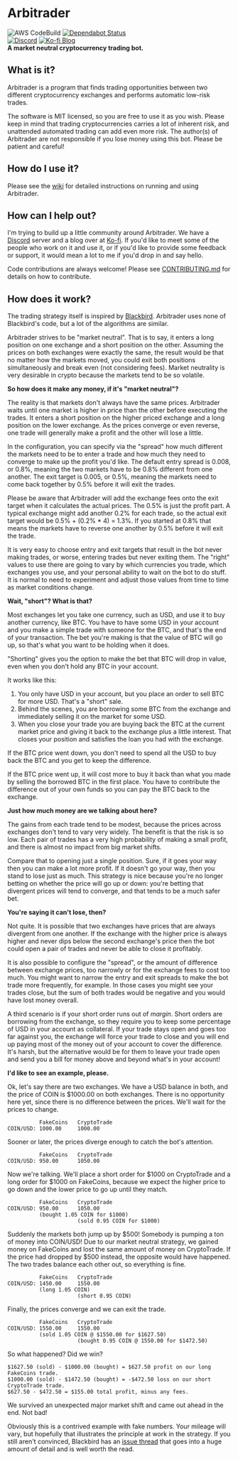# Arbitrader
![AWS CodeBuild](https://codebuild.us-west-2.amazonaws.com/badges?uuid=eyJlbmNyeXB0ZWREYXRhIjoiUnhycTV0MEFLb293K1Y0QlBjOUxESnBaWXM3V3BLMGhEU2Zjcm0yWHpnRGhFdmxYWm45M2dqVU1ZUjRSdldhR0NsUEYyWk0xVWJZUVZBUXhGZmJUZjhrPSIsIml2UGFyYW1ldGVyU3BlYyI6InNER0tuUnhKQ0pUMVhTUVAiLCJtYXRlcmlhbFNldFNlcmlhbCI6MX0%3D&branch=master)
[![Dependabot Status](https://api.dependabot.com/badges/status?host=github&repo=scionaltera/arbitrader)](https://dependabot.com)    
[![Discord](https://img.shields.io/discord/767482695323222036?logo=Discord)](https://discord.gg/ZYmG3Nw)
[![Ko-fi Blog](https://img.shields.io/badge/Blog-Ko--fi-informational?logo=Ko-fi)](https://ko-fi.com/scionaltera)  
**A market neutral cryptocurrency trading bot.**

## What is it?
Arbitrader is a program that finds trading opportunities between two different cryptocurrency exchanges and performs automatic low-risk trades.

The software is MIT licensed, so you are free to use it as you wish. Please keep in mind that trading cryptocurrencies carries a lot of inherent risk, and unattended automated trading can add even more risk. The author(s) of Arbitrader are not responsible if you lose money using this bot. Please be patient and careful!

## How do I use it?
Please see the [wiki](https://github.com/scionaltera/arbitrader/wiki) for detailed instructions on running and using Arbitrader.

## How can I help out?
I'm trying to build up a little community around Arbitrader. We have a [Discord](https://discord.gg/ZYmG3Nw) server and a blog over at [Ko-fi](https://ko-fi.com/scionaltera). If you'd like to meet some of the people who work on it and use it, or if you'd like to provide some feedback or support, it would mean a lot to me if you'd drop in and say hello.

Code contributions are always welcome! Please see [CONTRIBUTING.md](https://github.com/scionaltera/arbitrader/blob/master/CONTRIBUTING.md) for details on how to contribute.

## How does it work?
The trading strategy itself is inspired by [Blackbird](https://github.com/butor/blackbird). Arbitrader uses none of Blackbird's code, but a lot of the algorithms are similar.

Arbitrader strives to be "market neutral". That is to say, it enters a long position on one exchange and a short position on the other. Assuming the prices on both exchanges were exactly the same, the result would be that no matter how the markets moved, you could exit both positions simultaneously and break even (not considering fees). Market neutrality is very desirable in crypto because the markets tend to be so volatile.

**So how does it make any money, if it's "market neutral"?**

The reality is that markets don't always have the same prices. Arbitrader waits until one market is higher in price than the other before executing the trades. It enters a short position on the higher priced exchange and a long position on the lower exchange. As the prices converge or even reverse, one trade will generally make a profit and the other will lose a little.

In the configuration, you can specify via the "spread" how much different the markets need to be to enter a trade and how much they need to converge to make up the profit you'd like. The default entry spread is 0.008, or 0.8%, meaning the two markets have to be 0.8% different from one another. The exit target is 0.005, or 0.5%, meaning the markets need to come back together by 0.5% before it will exit the trades.

Please be aware that Arbitrader will add the exchange fees onto the exit target when it calculates the actual prices. The 0.5% is just the profit part. A typical exchange might add another 0.2% for each trade, so the actual exit target would be 0.5% + (0.2% * 4) = 1.3%. If you started at 0.8% that means the markets have to reverse one another by 0.5% before it will exit the trade.

It is very easy to choose entry and exit targets that result in the bot never making trades, or worse, entering trades but never exiting them. The "right" values to use there are going to vary by which currencies you trade, which exchanges you use, and your personal ability to wait on the bot to do stuff. It is normal to need to experiment and adjust those values from time to time as market conditions change.

**Wait, "short"? What is that?**

Most exchanges let you take one currency, such as USD, and use it to buy another currency, like BTC. You have to have some USD in your account and you make a simple trade with someone for the BTC, and that's the end of your transaction. The bet you're making is that the value of BTC will go up, so that's what you want to be holding when it does.

"Shorting" gives you the option to make the bet that BTC will drop in value, even when you don't hold any BTC in your account.

It works like this:

1. You only have USD in your account, but you place an order to sell BTC for more USD. That's a "short" sale.
1. Behind the scenes, you are borrowing some BTC from the exchange and immediately selling it on the market for some USD.
1. When you close your trade you are buying back the BTC at the current market price and giving it back to the exchange plus a little interest. That closes your position and satisfies the loan you had with the exchange.

If the BTC price went down, you don't need to spend all the USD to buy back the BTC and you get to keep the difference.

If the BTC price went up, it will cost more to buy it back than what you made by selling the borrowed BTC in the first place. You have to contribute the difference out of your own funds so you can pay the BTC back to the exchange.

**Just how much money are we talking about here?**

The gains from each trade tend to be modest, because the prices across exchanges don't tend to vary very widely. The benefit is that the risk is so low. Each pair of trades has a very high probability of making a small profit, and there is almost no impact from big market shifts.

Compare that to opening just a single position. Sure, if it goes your way then you can make a lot more profit. If it doesn't go your way, then you stand to lose just as much. This strategy is nice because you're no longer betting on whether the price will go up or down: you're betting that divergent prices will tend to converge, and that tends to be a much safer bet.

**You're saying it can't lose, then?**

Not quite. It is possible that two exchanges have prices that are always divergent from one another. If the exchange with the higher price is always higher and never dips below the second exchange's price then the bot could open a pair of trades and never be able to close it profitably.

It is also possible to configure the "spread", or the amount of difference between exchange prices, too narrowly or for the exchange fees to cost too much. You might want to narrow the entry and exit spreads to make the bot trade more frequently, for example. In those cases you might see your trades close, but the sum of both trades would be negative and you would have lost money overall.

A third scenario is if your short order runs out of *margin*. Short orders are borrowing from the exchange, so they require you to keep some percentage of USD in your account as collateral. If your trade stays open and goes too far against you, the exchange will force your trade to close and you will end up paying most of the money out of your account to cover the difference. It's harsh, but the alternative would be for them to leave your trade open and send you a bill for money above and beyond what's in your account!

**I'd like to see an example, please.**

Ok, let's say there are two exchanges. We have a USD balance in both, and the price of COIN is $1000.00 on both exchanges. There is no opportunity here yet, since there is no difference between the prices. We'll wait for the prices to change.

```
          FakeCoins   CryptoTrade
COIN/USD: 1000.00     1000.00
```

Sooner or later, the prices diverge enough to catch the bot's attention.

```
          FakeCoins   CryptoTrade
COIN/USD: 950.00      1050.00
```

Now we're talking. We'll place a short order for $1000 on CryptoTrade and a long order for $1000 on FakeCoins, because we expect the higher price to go down and the lower price to go up until they match.

```
          FakeCoins   CryptoTrade
COIN/USD: 950.00      1050.00
          (bought 1.05 COIN for $1000)
                      (sold 0.95 COIN for $1000)
```

Suddenly the markets both jump up by $500! Somebody is pumping a ton of money into COIN/USD! Due to our market neutral strategy, we gained money on FakeCoins and lost the same amount of money on CryptoTrade. If the price had dropped by $500 instead, the opposite would have happened. The two trades balance each other out, so everything is fine.

```
          FakeCoins   CryptoTrade
COIN/USD: 1450.00     1550.00
          (long 1.05 COIN)
                      (short 0.95 COIN)
```

Finally, the prices converge and we can exit the trade.

```
          FakeCoins   CryptoTrade
COIN/USD: 1550.00     1550.00
          (sold 1.05 COIN @ $1550.00 for $1627.50)
                      (bought 0.95 COIN @ 1550.00 for $1472.50)
```

So what happened? Did we win?  

```
$1627.50 (sold) - $1000.00 (bought) = $627.50 profit on our long FakeCoins trade.  
$1000.00 (sold) - $1472.50 (bought) = -$472.50 loss on our short CryptoTrade trade.  
$627.50 - $472.50 = $155.00 total profit, minus any fees.  
```

We survived an unexpected major market shift and came out ahead in the end. Not bad!

Obviously this is a contrived example with fake numbers. Your mileage will vary, but hopefully that illustrates the principle at work in the strategy. If you still aren't convinced, Blackbird has an [issue thread](https://github.com/butor/blackbird/issues/100) that goes into a huge amount of detail and is well worth the read.
